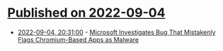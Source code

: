 # [Published on 2022-09-04](index.md)

* [2022-09-04, 20:31:00](https://tech.slashdot.org/story/22/09/04/208246/microsoft-investigates-bug-that-mistakenly-flags-chromium-based-apps-as-malware?utm_source=rss1.0mainlinkanon&utm_medium=feed) - [Microsoft Investigates Bug That Mistakenly Flags Chromium-Based Apps as Malware](https://tech.slashdot.org/story/22/09/04/208246/microsoft-investigates-bug-that-mistakenly-flags-chromium-based-apps-as-malware?utm_source=rss1.0mainlinkanon&utm_medium=feed)
